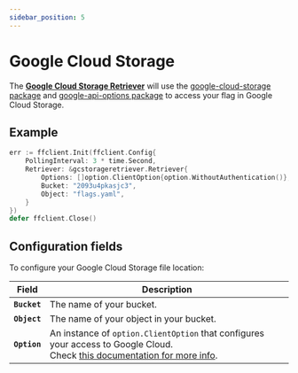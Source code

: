 ```yaml
---
sidebar_position: 5
---
```


# Google Cloud Storage

The [**Google Cloud Storage Retriever**](https://pkg.go.dev/github.com/thomaspoignant/go-feature-flag/retriever/gcstorageretriever/#Retriever) 
will use the [google-cloud-storage package](https://pkg.go.dev/cloud.google.com/go/storage)
and [google-api-options package](https://pkg.go.dev/google.golang.org/api/option) to access your flag in Google Cloud
Storage.

## Example

```go
err := ffclient.Init(ffclient.Config{
    PollingInterval: 3 * time.Second,
    Retriever: &gcstorageretriever.Retriever{
	    Options: []option.ClientOption{option.WithoutAuthentication()},
		Bucket: "2093u4pkasjc3",
		Object: "flags.yaml",
	}
})
defer ffclient.Close()
```

## Configuration fields

To configure your Google Cloud Storage file location:

| Field        | Description                                                                                                                                                                    |
|--------------|--------------------------------------------------------------------------------------------------------------------------------------------------------------------------------|
| **`Bucket`** | The name of your bucket.                                                                                                                                                       |
| **`Object`** | The name of your object in your bucket.                                                                                                                                        |
| **`Option`** | An instance of `option.ClientOption` that configures your access to Google Cloud. <br/> Check [this documentation for more info](https://cloud.google.com/docs/authentication). |
